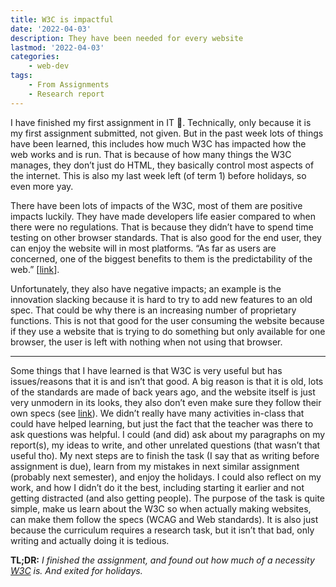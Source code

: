 ```yaml
---
title: W3C is impactful
date: '2022-04-03'
description: They have been needed for every website
lastmod: '2022-04-03'
categories: 
    - web-dev
tags: 
    - From Assignments
    - Research report
---
```


I have finished my first assignment in IT 🎉. Technically, only because it is my first assignment submitted, not given. But in the past week lots of things have been learned, this includes how much W3C has impacted how the web works and is run. That is because of how many things the W3C manages, they don’t just do HTML, they basically control most aspects of the internet. This is also my last week left (of term 1) before holidays, so even more yay.

There have been lots of impacts of the W3C, most of them are positive impacts luckily. They have made developers life easier compared to when there were no regulations. That is because they didn’t have to spend time testing on other browser standards. That is also good for the end user, they can enjoy the website will in most platforms. “As far as users are concerned, one of the biggest benefits to them is the predictability of the web.” [[link][w3c-users-like-predictability]].

Unfortunately, they also have negative impacts; an example is the innovation slacking because it is hard to try to add new features to an old spec. That could be why there is an increasing number of proprietary functions. This is not that good for the user consuming the website because if they use a website that is trying to do something but only available for one browser, the user is left with nothing when not using that browser.

---

Some things that I have learned is that W3C is very useful but has issues/reasons that it is and isn’t that good. A big reason is that it is old, lots of the standards are made of back years ago, and the website itself is just very unmodern in its looks, they also don’t even make sure they follow their own specs (see [link][w3c-not-folowing-specs]). We didn’t really have many activities in-class that could have helped learning, but just the fact that the teacher was there to ask questions was helpful. I could (and did) ask about my paragraphs on my report(s), my ideas to write, and other unrelated questions (that wasn’t that useful tho). My next steps are to finish the task (I say that as writing before assignment is due), learn from my mistakes in next similar assignment (probably next semester), and enjoy the holidays. I could also reflect on my work, and how I didn’t do it the best, including starting it earlier and not getting distracted (and also getting people). The purpose of the task is quite simple, make us learn about the W3C so when actually making websites, can make them follow the specs (WCAG and Web standards). It is also just because the curriculum requires a research task, but it isn’t that bad, only writing and actually doing it is tedious.

**TL;DR:** *I finished the assignment, and found out how much of a necessity [W3C](https://w3.org) is. And exited for holidays.*

<!-- Links -->
[w3c-users-like-predictability]: https://pedrocanhenha.medium.com/ui-ux-articles-and-interesting-tidbits-of-the-week-3ac67ad04ffd
[w3c-not-folowing-specs]: https://validator.w3.org/nu/?doc=https%3A%2F%2Fwww.w3.org%2F
